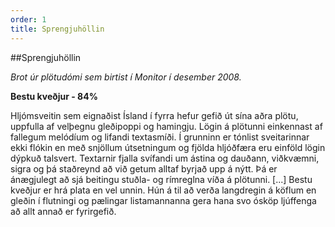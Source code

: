 ```yaml
---
order: 1
title: Sprengjuhöllin
---
```


##Sprengjuhöllin

*Brot úr plötudómi sem birtist í Monitor í desember 2008.*

**Bestu kveðjur - 84%**

Hljómsveitin sem eignaðist Ísland í fyrra hefur gefið út sína aðra plötu, uppfulla af velþegnu gleðipoppi og hamingju. Lögin á plötunni einkennast af fallegum melódíum og lifandi textasmíði. Í grunninn er tónlist sveitarinnar ekki flókin en með snjöllum útsetningum og fjölda hljóðfæra eru einföld lögin dýpkuð talsvert. Textarnir fjalla svífandi um ástina og dauðann, viðkvæmni, sigra og þá staðreynd að við getum alltaf byrjað upp á nýtt. Þá er ánægjulegt að sjá beitingu stuðla- og rímreglna víða á plötunni. [...] Bestu kveðjur er hrá plata en vel unnin. Hún á til að verða langdregin á köflum en gleðin í flutningi og pælingar listamannanna gera hana svo ósköp ljúffenga að allt annað er fyrirgefið.
